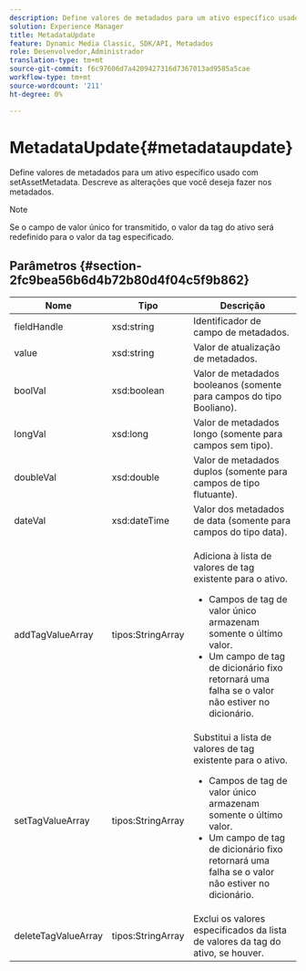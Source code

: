 ```yaml
---
description: Define valores de metadados para um ativo específico usado com setAssetMetadata. Descreve as alterações que você deseja fazer nos metadados.
solution: Experience Manager
title: MetadataUpdate
feature: Dynamic Media Classic, SDK/API, Metadados
role: Desenvolvedor,Administrador
translation-type: tm+mt
source-git-commit: f6c97606d7a4209427316d7367013ad9585a5cae
workflow-type: tm+mt
source-wordcount: '211'
ht-degree: 0%

---
```



# MetadataUpdate{#metadataupdate}

Define valores de metadados para um ativo específico usado com setAssetMetadata. Descreve as alterações que você deseja fazer nos metadados.

>[!NOTE]
>
>Se o campo de valor único for transmitido, o valor da tag do ativo será redefinido para o valor da tag especificado.

## Parâmetros {#section-2fc9bea56b6d4b72b80d4f04c5f9b862}

<table id="table_04100BB8ABD84EF68B0A7CE3AD946414"> 
 <thead> 
  <tr> 
   <th colname="col1" class="entry"> Nome </th> 
   <th colname="col2" class="entry"> Tipo </th> 
   <th colname="col3" class="entry"> Descrição </th> 
  </tr> 
 </thead>
 <tbody> 
  <tr> 
   <td colname="col1"> <span class="codeph"> <span class="varname"> fieldHandle</span> </span> </td> 
   <td colname="col2"> <span class="codeph"> xsd:string</span> </td> 
   <td colname="col3"> Identificador de campo de metadados. </td> 
  </tr> 
  <tr> 
   <td colname="col1"> <span class="codeph"> <span class="varname"> value</span> </span> </td> 
   <td colname="col2"> <span class="codeph"> xsd:string</span> </td> 
   <td colname="col3"> Valor de atualização de metadados. </td> 
  </tr> 
  <tr> 
   <td colname="col1"> <span class="codeph"> <span class="varname"> boolVal</span> </span> </td> 
   <td colname="col2"> <span class="codeph"> xsd:boolean</span> </td> 
   <td colname="col3"> Valor de metadados booleanos (somente para campos do tipo Booliano). </td> 
  </tr> 
  <tr> 
   <td colname="col1"> <span class="codeph"> <span class="varname"> longVal</span> </span> </td> 
   <td colname="col2"> <span class="codeph"> xsd:long</span> </td> 
   <td colname="col3"> Valor de metadados longo (somente para campos sem tipo). </td> 
  </tr> 
  <tr> 
   <td colname="col1"> <span class="codeph"> <span class="varname"> doubleVal</span> </span> </td> 
   <td colname="col2"> <span class="codeph"> xsd:double</span> </td> 
   <td colname="col3"> Valor de metadados duplos (somente para campos de tipo flutuante). </td> 
  </tr> 
  <tr> 
   <td colname="col1"> <span class="codeph"> <span class="varname"> dateVal</span> </span> </td> 
   <td colname="col2"> <span class="codeph"> xsd:dateTime</span> </td> 
   <td colname="col3"> Valor dos metadados de data (somente para campos do tipo data). </td> 
  </tr> 
  <tr> 
   <td colname="col1"> <span class="codeph"> <span class="varname"> addTagValueArray</span> </span> </td> 
   <td colname="col2"> <span class="codeph"> tipos:StringArray</span> </td> 
   <td colname="col3"> <p>Adiciona à lista de valores de tag existente para o ativo. 
     <ul id="ul_08DE6C490B614560A6118E7AC59720E3"> 
      <li id="li_358A3BDC0EC94CCF8178CD789F09F804">Campos de tag de valor único armazenam somente o último valor. </li> 
      <li id="li_3F47D3A3C63A4752BF9A45F7B00A6E70">Um campo de tag de dicionário fixo retornará uma falha se o valor não estiver no dicionário. </li> 
     </ul> </p> </td> 
  </tr> 
  <tr> 
   <td colname="col1"> <span class="codeph"> <span class="varname"> setTagValueArray</span> </span> </td> 
   <td colname="col2"> <span class="codeph"> tipos:StringArray</span> </td> 
   <td colname="col3">Substitui a lista de valores de tag existente para o ativo. 
    <ul id="ul_941C915C69E84CF2AC5938378837EB92"> 
     <li id="li_6E85019335034B2EB1302696AE690ED5">Campos de tag de valor único armazenam somente o último valor. </li> 
     <li id="li_0DC56717EBB642D29FB7A3D043CEDED1">Um campo de tag de dicionário fixo retornará uma falha se o valor não estiver no dicionário. </li> 
    </ul> </td> 
  </tr> 
  <tr> 
   <td colname="col1"> <span class="codeph"> <span class="varname"> deleteTagValueArray</span> </span> </td> 
   <td colname="col2"> <span class="codeph"> tipos:StringArray</span> </td> 
   <td colname="col3"> Exclui os valores especificados da lista de valores da tag do ativo, se houver. </td> 
  </tr> 
 </tbody> 
</table>

